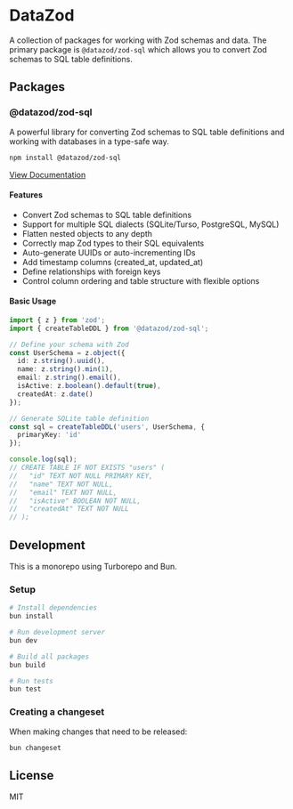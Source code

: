# DataZod

A collection of packages for working with Zod schemas and data. The primary package is `@datazod/zod-sql` which allows you to convert Zod schemas to SQL table definitions.

## Packages

### @datazod/zod-sql

A powerful library for converting Zod schemas to SQL table definitions and working with databases in a type-safe way.

```bash
npm install @datazod/zod-sql
```

[View Documentation](./packages/zod-sql/README.md)

#### Features

- Convert Zod schemas to SQL table definitions
- Support for multiple SQL dialects (SQLite/Turso, PostgreSQL, MySQL)
- Flatten nested objects to any depth
- Correctly map Zod types to their SQL equivalents
- Auto-generate UUIDs or auto-incrementing IDs
- Add timestamp columns (created_at, updated_at)
- Define relationships with foreign keys
- Control column ordering and table structure with flexible options

#### Basic Usage

```typescript
import { z } from 'zod';
import { createTableDDL } from '@datazod/zod-sql';

// Define your schema with Zod
const UserSchema = z.object({
  id: z.string().uuid(),
  name: z.string().min(1),
  email: z.string().email(),
  isActive: z.boolean().default(true),
  createdAt: z.date()
});

// Generate SQLite table definition
const sql = createTableDDL('users', UserSchema, {
  primaryKey: 'id'
});

console.log(sql);
// CREATE TABLE IF NOT EXISTS "users" (
//   "id" TEXT NOT NULL PRIMARY KEY,
//   "name" TEXT NOT NULL,
//   "email" TEXT NOT NULL,
//   "isActive" BOOLEAN NOT NULL,
//   "createdAt" TEXT NOT NULL
// );
```

## Development

This is a monorepo using Turborepo and Bun.

### Setup

```bash
# Install dependencies
bun install

# Run development server
bun dev

# Build all packages
bun build

# Run tests
bun test
```

### Creating a changeset

When making changes that need to be released:

```bash
bun changeset
```

## License

MIT
